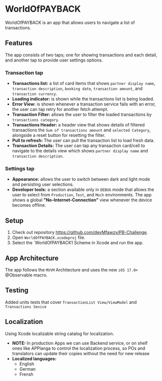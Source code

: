 # WorldOfPAYBACK
 WorldOfPAYBACK is an app that allows users to navigate a list of transactions.

## Features
The app consists of two taps; one for showing transactions and each detail, and another tap to provide user settings options.
### Transaction tap
- **Transactions list:** a list of card items that shows `partner display name`, `transaction description`, `booking date`,  `transaction amount`, and `transaction currency`.
- **Loading indicator:** is shown while the transactions list is being loaded.
- **Error View:** is shown whenever a transaction service fails with an error, the user can tap retry for another fetch attempt.  
- **Transaction Filter:** allows the user to filter the loaded transactions by `transactions category`.
- **Transactions Header:** a header view that shows details of filtered transactions the `Sum of transactions amount` and `selected Category`, alongside a reset button for resetting the filter.
- **Pull to refresh:** The user can pull the transaction list to load fresh data.
- **Transaction Details:** The user can tap any transaction card/cell to navigate to the details view which shows `partner display name` and `transaction description`.
### Settings tap
- **Appearance:** allows the user to switch between dark and light mode and persisting user selections.
- **Developer tools:** a section available only in `DEBUG` mode that allows the user to select from `Production`, `Test`, and `Moch` environments.
The app shows a global **"No-Internet-Connection"** view whenever the device becomes offline.

## Setup
1. Check out repository https://github.com/devMfawzy/PB-Challenge.
1. Open `WorldOfPAYBACK.xcodeproj` file.
1. Select the `WorldOfPAYBACK1 Scheme in Xcode and run the app.

## App Architecture
The app follows the `MVVM` Architecture and uses the new `iOS 17.0+` @Observable macro.

## Testing
Added units tests that cover `TransactionList View/ViewModel` and `Transactions Sevice`

## Localization
Using Xcode localizable string catalog for localization.
 - **NOTE:** In production Apps we can use Backend service, or on shelf ones like APPlanga to control the localization process, so POs and translators can update their copies without the need for new release
 - **Localized languages:**
   - English
   - German
   - Frensh









